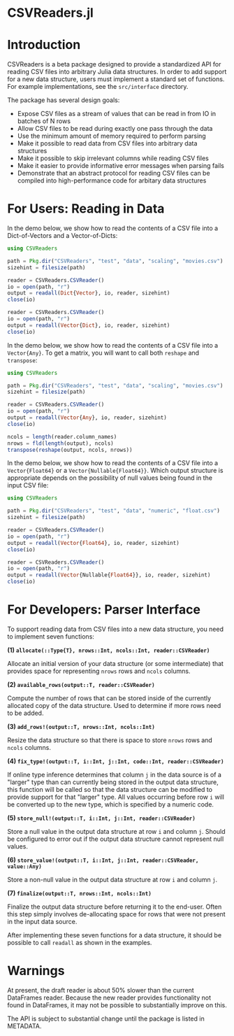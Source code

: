 CSVReaders.jl
=============

# Introduction

CSVReaders is a beta package designed to provide a standardized API for reading
CSV files into arbitrary Julia data structures. In order to add support for
a new data structure, users must implement a standard set of functions. For
example implementations, see the `src/interface` directory.

The package has several design goals:

* Expose CSV files as a stream of values that can be read in from IO in batches
  of N rows
* Allow CSV files to be read during exactly one pass through the data
* Use the minimum amount of memory required to perform parsing
* Make it possible to read data from CSV files into arbitrary data structures
* Make it possible to skip irrelevant columns while reading CSV files
* Make it easier to provide informative error messages when parsing fails
* Demonstrate that an abstract protocol for reading CSV files can be compiled
  into high-performance code for arbitary data structures

# For Users: Reading in Data

In the demo below, we show how to read the contents of a CSV file into a
Dict-of-Vectors and a Vector-of-Dicts:

```julia
using CSVReaders

path = Pkg.dir("CSVReaders", "test", "data", "scaling", "movies.csv")
sizehint = filesize(path)

reader = CSVReaders.CSVReader()
io = open(path, "r")
output = readall(Dict{Vector}, io, reader, sizehint)
close(io)

reader = CSVReaders.CSVReader()
io = open(path, "r")
output = readall(Vector{Dict}, io, reader, sizehint)
close(io)
```

In the demo below, we show how to read the contents of a CSV file into a
`Vector{Any}`. To get a matrix, you will want to call both `reshape` and
`transpose`:

```julia
using CSVReaders

path = Pkg.dir("CSVReaders", "test", "data", "scaling", "movies.csv")
sizehint = filesize(path)

reader = CSVReaders.CSVReader()
io = open(path, "r")
output = readall(Vector{Any}, io, reader, sizehint)
close(io)

ncols = length(reader.column_names)
nrows = fld(length(output), ncols)
transpose(reshape(output, ncols, nrows))
```

In the demo below, we show how to read the contents of a CSV file into a
`Vector{Float64}` or a `Vector{Nullable{Float64}}`. Which output structure is
appropriate depends on the possibility of null values being found in the
input CSV file:

```julia
using CSVReaders

path = Pkg.dir("CSVReaders", "test", "data", "numeric", "float.csv")
sizehint = filesize(path)

reader = CSVReaders.CSVReader()
io = open(path, "r")
output = readall(Vector{Float64}, io, reader, sizehint)
close(io)

reader = CSVReaders.CSVReader()
io = open(path, "r")
output = readall(Vector{Nullable{Float64}}, io, reader, sizehint)
close(io)
```

# For Developers: Parser Interface

To support reading data from CSV files into a new data structure, you need
to implement seven functions:

**(1) `allocate(::Type{T}, nrows::Int, ncols::Int, reader::CSVReader)`**

Allocate an initial version of your data structure (or some intermediate)
that provides space for representing `nrows` rows and `ncols` columns.

**(2) `available_rows(output::T, reader::CSVReader)`**

Compute the number of rows that can be stored inside of the currently allocated
copy of the data structure. Used to determine if more rows need to be added.

**(3) `add_rows!(output::T, nrows::Int, ncols::Int)`**

Resize the data structure so that there is space to store `nrows` rows and
`ncols` columns.

**(4) `fix_type!(output::T, i::Int, j::Int, code::Int, reader::CSVReader)`**

If online type inference determines that column `j` in the data source is of
a "larger" type than can currently being stored in the output data structure,
this function will be called so that the data structure can be modified to
provide support for that "larger" type. All values occurring before row `i`
will be converted up to the new type, which is specified by a numeric code.

**(5) `store_null!(output::T, i::Int, j::Int, reader::CSVReader)`**

Store a null value in the output data structure at row `i` and column `j`.
Should be configured to error out if the output data structure cannot represent
null values.

**(6) `store_value!(output::T, i::Int, j::Int, reader::CSVReader, value::Any)`**

Store a non-null value in the output data structure at row `i` and column `j`.

**(7) `finalize(output::T, nrows::Int, ncols::Int)`**

Finalize the output data structure before returning it to the end-user. Often
this step simply involves de-allocating space for rows that were not present
in the input data source.

After implementing these seven functions for a data structure, it should be
possible to call `readall` as shown in the examples.

# Warnings

At present, the draft reader is about 50% slower than the current DataFrames
reader. Because the new reader provides functionality not found in DataFrames,
it may not be possible to substantially improve on this.

The API is subject to substantial change until the package is listed in
METADATA.
